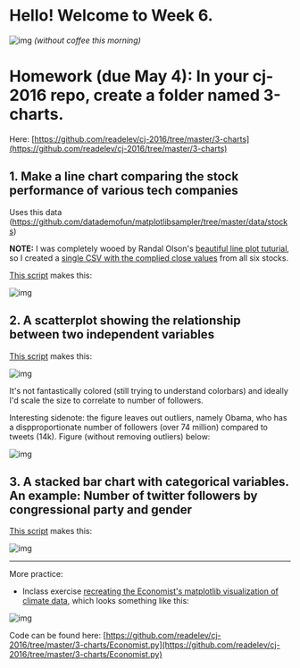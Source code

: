 # Hello! Welcome to Week 6.

![img](http://i.imgur.com/BXq5oUc.png?1)
*(without coffee this morning)*

# Homework (due May 4): In your cj-2016 repo, create a folder named 3-charts.

Here: [https://github.com/readelev/cj-2016/tree/master/3-charts](https://github.com/readelev/cj-2016/tree/master/3-charts)

## 1. Make a line chart comparing the stock performance of various tech companies

Uses this data (https://github.com/datademofun/matplotlibsampler/tree/master/data/stocks)

**NOTE:** I was completely wooed by Randal Olson's [beautiful line plot tuturial](http://www.randalolson.com/2014/06/28/how-to-make-beautiful-data-visualizations-in-python-with-matplotlib/), so I created a [single CSV with the complied close values](https://github.com/readelev/cj-2016/tree/master/3-charts/data/STOCKS.csv) from all six stocks.

[This script](https://github.com/readelev/cj-2016/tree/master/3-charts/stocks-simple.py) makes this:

![img](http://i.imgur.com/CU1xzGV.png?1)

## 2. A scatterplot showing the relationship between two independent variables

[This script](https://github.com/readelev/cj-2016/tree/master/3-charts/scatter.py) makes this:

![img](http://i.imgur.com/v6yzrF5.png?1)

It's not fantastically colored (still trying to understand colorbars) and ideally I'd scale the size to correlate to number of followers.

Interesting sidenote: the figure leaves out outliers, namely Obama, who has a dispproportionate number of followers (over 74 million) compared to tweets (14k). Figure (without removing outliers) below:

![img](http://i.imgur.com/18A9K5y.png?1)

## 3. A stacked bar chart with categorical variables. An example: Number of twitter followers by congressional party and gender

[This script](https://github.com/readelev/cj-2016/tree/master/3-charts/tweets.py) makes this:

![img](http://i.imgur.com/Bz04RqB.png?1)

___

More practice:
* Inclass exercise [recreating the Economist's matplotlib visualization of climate data](https://github.com/datademofun/matplotlibsampler/blob/master/Basic-matplotlib-visualization-of-climate-data.ipynb), which looks something like this:

![img](http://i.imgur.com/FWWi4VA.png?1)

Code can be found here: [https://github.com/readelev/cj-2016/tree/master/3-charts/Economist.py](https://github.com/readelev/cj-2016/tree/master/3-charts/Economist.py)

